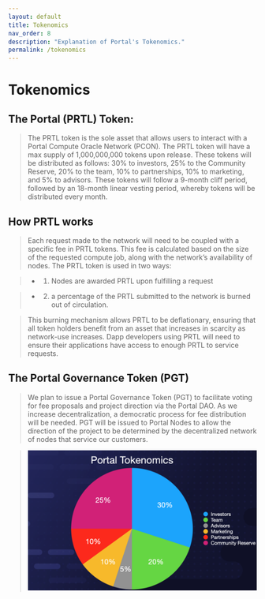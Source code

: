 ```yaml
---
layout: default
title: Tokenomics
nav_order: 8
description: "Explanation of Portal's Tokenomics."
permalink: /tokenomics
---
```

# Tokenomics

## The Portal (PRTL) Token:
>The PRTL token is the sole asset that allows users to interact with a Portal Compute Oracle Network (PCON). The PRTL token will have a max supply of 1,000,000,000 tokens upon release. These tokens will be distributed as follows: 30% to investors, 25% to the Community Reserve, 20% to the team, 10% to partnerships, 10% to marketing, and 5% to advisors. These tokens will follow a 9-month cliff period, followed by an 18-month linear vesting period, whereby tokens will be distributed every month.

## How PRTL works
>Each request made to the network will need to be coupled with a specific fee in PRTL tokens. This fee is calculated based on the size of the requested compute job, along with the network’s availability of nodes. The PRTL token is used in two ways: 

>- 1) Nodes are awarded PRTL upon fulfilling a request

>- 2) a percentage of the PRTL submitted to the network is burned out of circulation. 

>This burning mechanism allows PRTL to be deflationary, ensuring that all token holders benefit from an asset that increases in scarcity as network-use increases. Dapp developers using PRTL will need to ensure their applications have access to enough PRTL to service requests. 

## The Portal Governance Token (PGT)
>We plan to issue a Portal Governance Token (PGT) to facilitate voting for fee proposals and project direction via the Portal DAO. As we increase decentralization, a democratic process for fee distribution will be needed. PGT will be issued to Portal Nodes to allow the direction of the project to be determined by the decentralized network of nodes that service our customers.

>![](images/portal_tokenomics.png)



